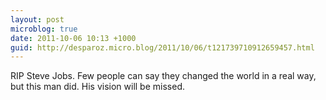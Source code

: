 ```yaml
---
layout: post
microblog: true
date: 2011-10-06 10:13 +1000
guid: http://desparoz.micro.blog/2011/10/06/t121739710912659457.html
---
```

RIP Steve Jobs. Few people can say they changed the world in a real way, but this man did. His vision will be missed.
